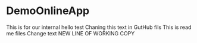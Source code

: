# DemoOnlineApp
This is for our internal 
hello test
Chaning this text in GutHub fils
This is read me files
Change text NEW LINE OF WORKING COPY